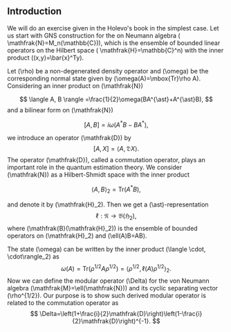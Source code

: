 ## Introduction
We will do an exercise given in the Holevo's book in the simplest case. 
Let us start with GNS construction for the 
on Neumann algebra \( \mathfrak{N}=M_n(\mathbb{C})\), which is the ensemble of bounded linear operators on 
the Hilbert space \( \mathfrak{H}=\mathbb{C}^n\) with the inner product \((x,y)=\bar{x}^Ty\). 
 
Let \(\rho\) be a non-degenerated density operator and 
\(\omega\) be the corresponding normal state given by \(\omega(A)=\mbox{Tr}\rho A\).
Considering an inner product on \(\mathfrak{N}\)

$$
\langle A, B \rangle =\frac{1}{2}\omega(BA^{\ast}+A^{\ast}B),
$$
and a bilinear form on \(\mathfrak{N}\)

$$
[A,B]=i\omega(A^{\ast}B-BA^{\ast}),
$$

we introduce an operator \(\mathfrak{D}\) by 
$$
[A,X]=\langle A, \mathfrak{D}X\rangle.
$$
The operator \(\mathfrak{D}\), called a commutation operator, plays an important role in the quantum estimation theory.
We consider \(\mathfrak{N}\) as a Hilbert-Shmidt space with the inner product

$$
\langle A, B \rangle_2 =\mbox{Tr}(A^{\ast}B),
$$

and denote it by \(\mathfrak{H}_2\).
Then we get a \(\ast\)-representation 
$$
\ell :\mathfrak{N}\to \mathfrak{B}(\mathfrak{H}_2),
$$
where \(\mathfrak{B}(\mathfrak{H}_2)\) is the ensemble of bounded operators on \(\mathfrak{H}_2\)
and \(\ell(A)B=AB\).

The state \(\omega\) can be written by the inner product \(\langle \cdot, \cdot\rangle_2\) as 
$$
\omega(A)=\mbox{Tr}(\rho^{1/2}A\rho^{1/2})=\langle \rho^{1/2},\ell(A)\rho^{1/2}\rangle_2 .
$$
Now we can define the modular operator \(\Delta\) for the von Neumann algebra \(\mathfrak{M}=\ell(\mathfrak{N})\) and its cyclic separating vector \(\rho^{1/2}\). 
Our purpose is to show such derived modular operator is related to the commutation operator
as
$$
    \Delta=\left(1+\frac{i}{2}\mathfrak{D}\right)\left(1-\frac{i}{2}\mathfrak{D}\right)^{-1}.
$$

